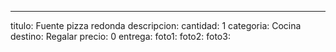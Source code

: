 ---
titulo: Fuente pizza redonda
descripcion: 
cantidad: 1
categoria: Cocina
destino: Regalar
precio: 0
entrega: 
foto1: 
foto2: 
foto3: 
